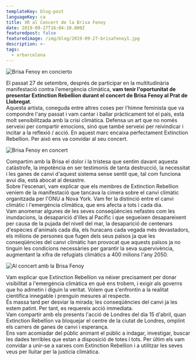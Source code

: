 ```yaml
---
templateKey: blog-post
languageKey: ca
title: XR al Concert de la Brisa Fenoy
date: 2019-09-27T16:04:10.000Z
featuredpost: false
featuredimage: /img/blog/2019-09-27-brisafenoy1.jpg
description: >-
tags:
  - xrbarcelona
---
```


![Brisa Fenoy en concierto](/img/blog/2019-09-27-brisafenoy1.jpg)

El passat 27 de setembre, després de participar en la multitudinària manifestació contra l'emergència climàtica, **vam tenir l'oportunitat de presentar Extinction Rebellion durant el concert de Brisa Fenoy al Prat de Llobregat**.  
Aquesta artista, coneguda entre altres coses per l'himne feminista que va compondre l'any passat i vam cantar i ballar pràcticament tot el país, està molt sensibilitzada amb la crisi climàtica. Defensa un art que no només serveixi per compartir emocions, sinó que també serveixi per reivindicar i incitar a la reflexió / acció. En aquest marc encaixa perfectament Extinction Rebellion. Per això ens va convidar al seu concert.

![Brisa Fenoy en concert](/img/blog/2019-09-27-brisafenoy3.jpg)

Compartim amb la Brisa el dolor i la tristesa que sentim davant aquesta catàstrofe, la impotència en ser testimonis de tanta destrucció, la necessitat i les ganes de canvi d'aquest sistema sense sentit que, tal com funciona avui dia, està abocat al desastre.  
Sobre l'escenari, vam explicar que els membres de Extinction Rebellion veníem de la manifestació que tancava la cimera sobre el canvi climàtic organitzada per l'ONU a Nova York. Vam fer la distinció entre el canvi climàtic i l'emergència climàtica, que ens afecta a tots i cada dia.  
Vam anomenar algunes de les seves conseqüències nefastes com les inundacions, la desaparició d'illes al Pacífic i que segueixen desapareixent per causa de la pujada del nivell del mar, la desaparició de centenars d'espècies d'animals cada dia, els huracans cada vegada més devastadors, els milions de persones que fugen dels seus països ja que les conseqüències del canvi climàtic han provocat que aquests països ja no tinguin les condicions necessàries per garantir la seva supervivència, augmentant la xifra de refugiats climàtics a 400 milions l'any 2050.

![Al concert amb la Brisa Fenoy](/img/blog/2019-09-27-brisafenoy2.jpg)

Vam explicar que Extinction Rebellion va néixer precisament per donar visibilitat a l'emergència climàtica en què ens trobem, i exigir als governs que ho admetin i diguin la veritat. Volem que s'enfrontin a la realitat científica innegable i prenguin mesures al respecte.  
És massa tard per desviar la mirada; les conseqüències del canvi ja les estem patint. Per tant, es requereix acció immediata.  
Vam compartir amb els presents l'acció de Londres del dia 15 d'abril, quan Extinction Rebellion va bloquejar el centre de la ciutat de Londres, omplint els carrers de ganes de canvi i esperança.  
Ens vam acomiadar del públic animant el públic a indagar, investigar, buscar les dades terribles que estan a disposició de totes i tots. Per últim els vam convidar a unir-se a xarxes com Extinction Rebellion i a utilitzar les seves veus per lluitar per la justícia climàtica.
